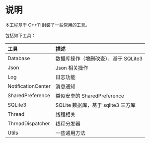 # 说明


本工程基于 C++11 封装了一些常用的工具。

包括如下工具：

| 工具 | 描述 |
| :--- | :--- |
| Database | 数据库操作（增删改查），基于 SQLite3 |
| Json | Json 相关操作 |
| Log | 日志功能 |
| NotificationCenter | 消息通知 |
| SharedPreference | 类似安卓的 SharedPreference |
| SQLite3 | SQLite 数据库，基于 sqlite3 三方库|
| Thread | 线程相关 |
| ThreadDispatcher | 线程分发器 |
| Utils | 一些通用方法 |
